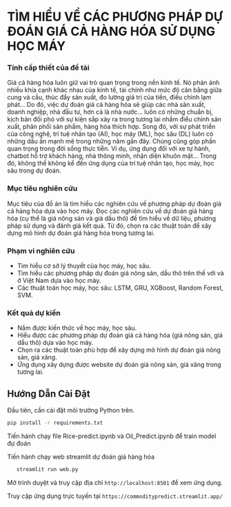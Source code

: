 # TÌM HIỂU VỀ CÁC PHƯƠNG PHÁP DỰ ĐOÁN GIÁ CẢ HÀNG HÓA SỬ DỤNG HỌC MÁY
### Tính cấp thiết của đề tài
Giá cả hàng hóa luôn giữ vai trò quan trọng trong nền kinh tế. Nó phản ánh nhiều khía cạnh khác nhau của kinh tế, tài chính như mức độ cân bằng giữa cung và cầu, thúc đẩy sản xuất, đo lường giá trị của tiền, điều chỉnh lạm phát…
Do đó, việc dự đoán giá cả hàng hóa sẽ giúp các nhà sản xuất, doanh nghiệp, nhà đầu tư, hơn cả là nhà nước… luôn có những chuẩn bị, kịch bản đối phó với sự kiện sắp xảy ra trong tương lai nhầm điểu chỉnh sản xuất, phân phối sản phẩm, hàng hóa thích hợp.
Song đó, với sự phát triển của công nghệ, trí tuệ nhân tạo (AI), học máy (ML), học sâu (DL) luôn có những dấu ấn mạnh mẽ trong những năm gần đây. Chúng cũng góp phần quan trọng trong đời sống thực tiễn. Ví dụ, ứng dụng đối với xe tự hành, chatbot hỗ trợ khách hàng, nhà thông minh, nhận diện khuôn mặt… Trong đó, không thể không kể đến ứng dụng của trí tuệ nhân tạo, học máy, học sâu trong dự đoán.
### Mục tiêu nghiên cứu
Mục tiêu của đồ án là tìm hiểu các nghiên cứu về phương pháp dự đoán giá cả hàng hóa dựa vào học máy. 
Đọc các nghiên cứu về dự đoán giá hàng hóa (cụ thể là giá nông sản và giá dầu thô) để tìm hiểu về dữ liệu, phương pháp sử dụng và đánh giá kết quả. Từ đó, chọn ra các thuật toán để xây dựng mô hình dự đoán giá hàng hóa trong tương lai.
### Phạm vi nghiên cứu
-	Tìm hiểu cơ sở lý thuyết của học máy, học sâu.
-	Tìm hiểu các phương pháp dự đoán giá nông sản, dầu thô trên thế với và ở Việt Nam dựa vào học máy.
-	Các thuật toán học máy, học sâu: LSTM, GRU, XGBoost, Random Forest, SVM.
### Kết quả dự kiến
-	Nắm được kiến thức về học máy, học sâu.
-	Hiểu được các phương pháp dự đoán giá cả hàng hóa (giá nông sản, giá dầu thô) dựa vào học máy.
-	Chọn ra các thuật toán phù hợp để xây dựng mô hình dự đoán giá nông sản, giá xăng.
-	Ứng dụng xây dựng được website dự đoán giá nông sản, giá xăng trong tương lai.

## Hướng Dẫn Cài Đặt

Đầu tiên, cần cài đặt môi trường Python trên.

```bash
pip install -r requirements.txt
```
Tiến hành chạy file Rice-predict.ipynb và Oil_Predict.ipynb để train model đự đoán


Tiền hành chạy web streamlit dự đoán giá hàng hóa

 ```bash
    streamlit run web.py
```
Mở trình duyệt và truy cập địa chỉ `http://localhost:8501` để xem ứng dụng.

Truy cập ứng dụng trực tuyến tại `https://commoditypredict.streamlit.app/`




